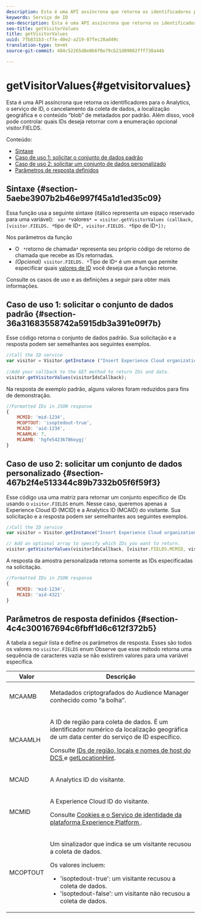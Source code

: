 ```yaml
---
description: Esta é uma API assíncrona que retorna os identificadores para o Analytics, o serviço de ID, o cancelamento da coleta de dados, a localização geográfica e o conteúdo “blob” de metadados por padrão. Além disso, você pode controlar quais IDs deseja retornar com a enumeração opcional visitor.FIELDS.
keywords: Serviço de ID
seo-description: Esta é uma API assíncrona que retorna os identificadores para o Analytics, o serviço de ID, o cancelamento da coleta de dados, a localização geográfica e o conteúdo “blob” de metadados por padrão. Além disso, você pode controlar quais IDs deseja retornar com a enumeração opcional visitor.FIELDS.
seo-title: getVisitorValues
title: getVisitorValues
uuid: 7fb831b3-cf7e-40e2-a219-07fec28ad49c
translation-type: tm+mt
source-git-commit: 484c52265d8e0b6f0e79cb21d09082fff730a44b

---
```



# getVisitorValues{#getvisitorvalues}

Esta é uma API assíncrona que retorna os identificadores para o Analytics, o serviço de ID, o cancelamento da coleta de dados, a localização geográfica e o conteúdo “blob” de metadados por padrão. Além disso, você pode controlar quais IDs deseja retornar com a enumeração opcional visitor.FIELDS.

Conteúdo:

<ul class="simplelist"> 
 <li> <a href="../../library/get-set/getvisitorvalues.md#section-5aebe3907b2b46e997f45a1d1ed35c09" format="dita" scope="local"> Sintaxe </a> </li> 
 <li> <a href="../../library/get-set/getvisitorvalues.md#section-36a31683558742a5915db3a391e09f7b" format="dita" scope="local"> Caso de uso 1: solicitar o conjunto de dados padrão </a> </li> 
 <li> <a href="../../library/get-set/getvisitorvalues.md#section-467b2f4e513344c89b7332b05f6f59f3" format="dita" scope="local"> Caso de uso 2: solicitar um conjunto de dados personalizado </a> </li> 
 <li> <a href="../../library/get-set/getvisitorvalues.md#section-4c4c300167694c6fbff1d6c612f372b5" format="dita" scope="local"> Parâmetros de resposta definidos </a> </li> 
</ul>

## Sintaxe {#section-5aebe3907b2b46e997f45a1d1ed35c09}

Essa função usa a seguinte sintaxe (itálico representa um espaço reservado para uma variável): ` var *`valores`* = visitor.getVisitorValues (callback, [visitor.FIELDS. *`tipo de ID`*, visitor.FIELDS. *`tipo de ID`*]);`

Nos parâmetros da função

* O ` *`retorno de chamada`*` representa seu próprio código de retorno de chamada que recebe as IDs retornadas.
* *(Opcional)*` visitor.FIELDS. *`Tipo de ID`*` é um enum que permite especificar quais [valores de ID](../../library/get-set/getvisitorvalues.md#section-4c4c300167694c6fbff1d6c612f372b5) você deseja que a função retorne.

Consulte os casos de uso e as definições a seguir para obter mais informações.

## Caso de uso 1: solicitar o conjunto de dados padrão {#section-36a31683558742a5915db3a391e09f7b}

Esse código retorna o conjunto de dados padrão. Sua solicitação e a resposta podem ser semelhantes aos seguintes exemplos.

```js
//Call the ID service 
var visitor = Visitor.getInstance ("Insert Experience Cloud organization ID here",{...}); 
   
//Add your callback to the GET method to return IDs and data. 
visitor.getVisitorValues(visitorIdsCallback);
```

Na resposta de exemplo padrão, alguns valores foram reduzidos para fins de demonstração.

```js
//Formatted IDs in JSON response 
{ 
    MCMID: 'mid-1234', 
    MCOPTOUT: 'isoptedout-true', 
    MCAID: 'aid-1234', 
    MCAAMLH: 7, 
    MCAAMB: 'hgfe54236786oygj' 
}
```

## Caso de uso 2: solicitar um conjunto de dados personalizado {#section-467b2f4e513344c89b7332b05f6f59f3}

Esse código usa uma matriz para retornar um conjunto específico de IDs usando o `visitor.FIELDS` enum. Nesse caso, queremos apenas a Experience Cloud ID (MCID) e a Analytics ID (MCAID) do visitante. Sua solicitação e a resposta podem ser semelhantes aos seguintes exemplos.

```js
//Call the ID service 
var visitor = Visitor.getInstance("Insert Experience Cloud organization ID here", { ... });

// Add an optional array to specify which IDs you want to return. 
visitor.getVisitorValues(visitorIdsCallback, [visitor.FIELDS.MCMID, visitor.FIELDS.MCAID]);
```

A resposta da amostra personalizada retorna somente as IDs especificadas na solicitação.

```js
//Formatted IDs in JSON response 
{ 
    MCMID: 'mid-1234', 
    MCAID: 'aid-4321' 
}
```

## Parâmetros de resposta definidos {#section-4c4c300167694c6fbff1d6c612f372b5}

A tabela a seguir lista e define os parâmetros de resposta. Esses são todos os valores no `visitor.FIELDS` enum Observe que esse método retorna uma sequência de caracteres vazia se não existirem valores para uma variável específica.

<table id="table_32D0FEEA76CE4F298EED4B8F5C644232"> 
 <thead> 
  <tr> 
   <th colname="col1" class="entry"> Valor </th> 
   <th colname="col2" class="entry"> Descrição </th> 
  </tr> 
 </thead>
 <tbody> 
  <tr> 
   <td colname="col1"> <p> <span class="codeph"> MCAAMB </span> </p> </td> 
   <td colname="col2"> <p>Metadados criptografados do <span class="keyword">Audience Manager</span> conhecido como “a bolha”. </p> </td> 
  </tr> 
  <tr> 
   <td colname="col1"> <p> <span class="codeph"> MCAAMLH </span> </p> </td> 
   <td colname="col2"> <p>A ID de região para coleta de dados. É um identificador numérico da localização geográfica de um data center do serviço de ID específico. </p> <p>Consulte <a href="https://marketing.adobe.com/resources/help/en_US/aam/dcs-regions.html" format="https" scope="external"> IDs de região, locais e nomes de host do DCS </a> e <a href="../../library/get-set/getlocationhint.md#reference-a761030ff06c4439946bb56febf42d4c" format="dita" scope="local">getLocationHint</a>. </p> </td> 
  </tr> 
  <tr> 
   <td colname="col1"> <p> <span class="codeph"> MCAID </span> </p> </td> 
   <td colname="col2"> <p>A <span class="keyword">Analytics</span> ID do visitante. </p> </td> 
  </tr> 
  <tr> 
   <td colname="col1"> <p> <span class="codeph"> MCMID </span> </p> </td> 
   <td colname="col2"> <p>A Experience Cloud ID do visitante. </p> <p>Consulte <a href="../../introduction/cookies.md" format="dita" scope="local"> Cookies e o Serviço de identidade da plataforma Experience Platform </a>. </p> </td> 
  </tr> 
  <tr> 
   <td colname="col1"> <p> <span class="codeph"> MCOPTOUT </span> </p> </td> 
   <td colname="col2"> <p>Um sinalizador que indica se um visitante recusou a coleta de dados. </p> <p>Os valores incluem: </p> <p> 
     <ul id="ul_E82431DE12B449F8822499364B363798"> 
      <li id="li_2BAB7C15A38A408E8FC4B85E70B66E46"> <span class="codeph"> 'isoptedout-true'</span>: um visitante recusou a coleta de dados. </li> 
      <li id="li_BB80AE4CEBC44166BC04428B212FEF51"> <span class="codeph"> 'isoptedout-false'</span>: um visitante não recusou a coleta de dados. </li> 
     </ul> </p> </td> 
  </tr> 
 </tbody> 
</table>

